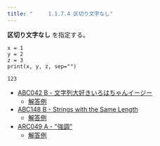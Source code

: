 ```yaml
---
title: "　　　1.1.7.4 区切り文字なし"
---
```


**区切り文字なし** を指定する。

```python:サンプルコード
x = 1
y = 2
z = 3
print(x, y, z, sep="")
```

```text:実行結果
123
```

- [ABC042 B - 文字列大好きいろはちゃんイージー](https://atcoder.jp/contests/abc042/tasks/abc042_b)
    - [解答例](https://atcoder.jp/contests/abc042/submissions/14933713)
- [ABC148 B - Strings with the Same Length](https://atcoder.jp/contests/abc148/tasks/abc148_b)
    - [解答例](https://atcoder.jp/contests/abc148/submissions/15565925)
- [ARC049 A - "強調"](https://atcoder.jp/contests/arc049/tasks/arc049_a)
    - [解答例](https://atcoder.jp/contests/arc049/submissions/17748445)